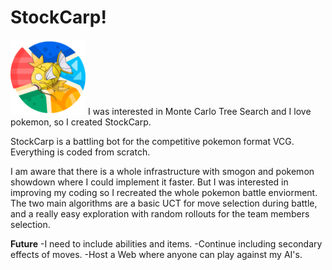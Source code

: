 # StockCarp!
<img src="static/STOCKCARP_logo.png" alt="StockCarp logo" width="120" />
I was interested in Monte Carlo Tree Search and I love pokemon, so I created StockCarp.

StockCarp is a battling bot for the competitive pokemon format VCG. Everything is coded from scratch.

I am aware that there is a whole infrastructure with smogon and pokemon showdown where I could implement it faster. But I was interested in improving my coding so I recreated the whole pokemon battle enviorment.
The two main algorithms are a basic UCT for move selection during battle, and a really easy exploration with random rollouts for the team members selection.

**Future**
-I need to include abilities and items.
-Continue including secondary effects of moves.
-Host a Web where anyone can play against my AI's.


